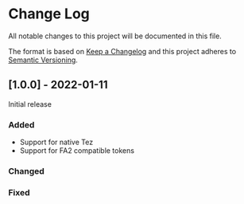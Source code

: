 
# Change Log
All notable changes to this project will be documented in this file.
 
The format is based on [Keep a Changelog](http://keepachangelog.com/)
and this project adheres to [Semantic Versioning](http://semver.org/).
 
## [1.0.0] - 2022-01-11
  
Initial release

### Added
- Support for native Tez
- Support for FA2 compatible tokens
 
### Changed

### Fixed